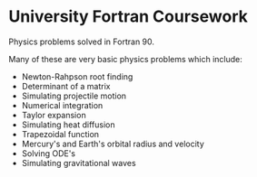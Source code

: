 # University Fortran Coursework

Physics problems solved in Fortran 90.

Many of these are very basic physics problems which include:

 - Newton-Rahpson root finding
 - Determinant of a matrix
 - Simulating projectile motion
 - Numerical integration
 - Taylor expansion
 - Simulating heat diffusion
 - Trapezoidal function
 - Mercury's and Earth's orbital radius and velocity
 - Solving ODE's
 - Simulating gravitational waves
 
